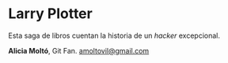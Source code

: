 # Larry Plotter

Esta saga de libros cuentan la historia de un *hacker* excepcional.

**Alicia Moltó**, Git Fan.
amoltovil@gmail.com
